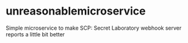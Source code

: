 # unreasonablemicroservice
Simple microservice to make SCP: Secret Laboratory webhook server reports a little bit better
